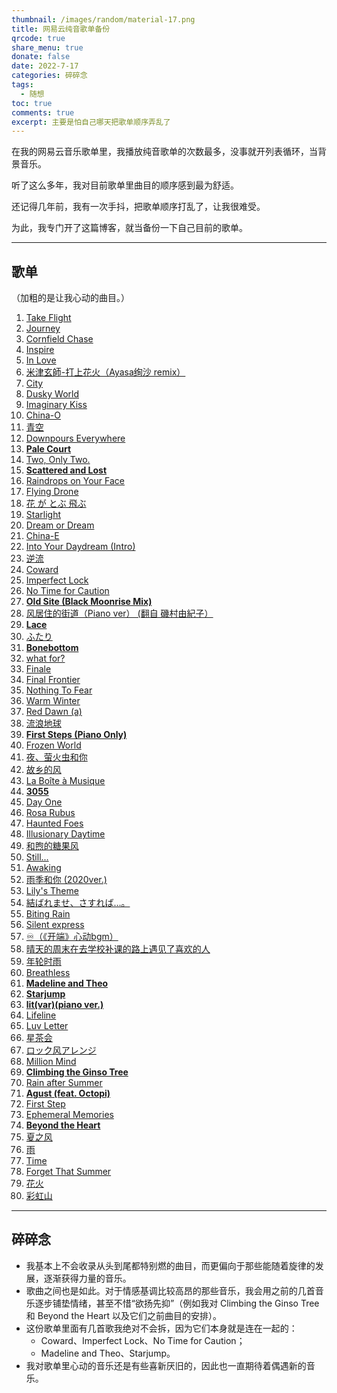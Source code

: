 ```yaml
---
thumbnail: /images/random/material-17.png
title: 网易云纯音歌单备份
qrcode: true
share_menu: true
donate: false
date: 2022-7-17
categories: 碎碎念
tags:
  - 随想
toc: true
comments: true
excerpt: 主要是怕自己哪天把歌单顺序弄乱了
---
```


在我的网易云音乐歌单里，我播放纯音歌单的次数最多，没事就开列表循环，当背景音乐。

听了这么多年，我对目前歌单里曲目的顺序感到最为舒适。

还记得几年前，我有一次手抖，把歌单顺序打乱了，让我很难受。

为此，我专门开了这篇博客，就当备份一下自己目前的歌单。

---

## 歌单

（加粗的是让我心动的曲目。）

1. [Take Flight](https://music.163.com/song?id=28461163)
2. [Journey](https://music.163.com/song?id=16846088)
3. [Cornfield Chase](https://music.163.com/song?id=29734857)
4. [Inspire](https://music.163.com/song?id=16846091)
5. [In Love](https://music.163.com/song?id=26127161)
6. [米津玄師-打上花火（Ayasa绚沙 remix）](https://music.163.com/song?id=1338174742)
7. [City](https://music.163.com/song?id=451319227)
8. [Dusky World](https://music.163.com/song?id=519604416)
9. [Imaginary Kiss](https://music.163.com/song?id=27579056)
10. [China-O](https://music.163.com/song?id=466327445)
11. [青空](https://music.163.com/song?id=32717172)
12. [Downpours Everywhere](https://music.163.com/song?id=27579055)
13. **[Pale Court](https://music.163.com/song?id=1309394520)**
14. [Two, Only Two.](https://music.163.com/song?id=527778)
15. **[Scattered and Lost](https://music.163.com/song?id=1341338801)**
16. [Raindrops on Your Face](https://music.163.com/song?id=28906014)
17. [Flying Drone](https://music.163.com/song?id=29744086)
18. [花 が とぶ 飛ぶ](https://music.163.com/song?id=421885589)
19. [Starlight](https://music.163.com/song?id=1416988415)
20. [Dream or Dream](https://music.163.com/song?id=27579049)
21. [China-E](https://music.163.com/song?id=1304920086)
22. [Into Your Daydream (Intro)](https://music.163.com/song?id=28907015)
23. [逆流](https://music.163.com/song?id=1297940270)
24. [Coward](https://music.163.com/song?id=29734868)
25. [Imperfect Lock](https://music.163.com/song?id=29744091)
26. [No Time for Caution](https://music.163.com/song?id=29771117)
27. **[Old Site (Black Moonrise Mix)](https://music.163.com/song?id=1342552174)**
28. [风居住的街道（Piano ver） (翻自 磯村由紀子）](https://music.163.com/song?id=36897723)
29. **[Lace](https://music.163.com/song?id=1448242718)**
30. [ふたり](https://music.163.com/song?id=22741700)
31. **[Bonebottom](https://music.163.com/song?id=1448241713)**
32. [what for?](https://music.163.com/song?id=25731432)
33. [Finale](https://music.163.com/song?id=418708271)
34. [Final Frontier](https://music.163.com/song?id=29460371)
35. [Nothing To Fear](https://music.163.com/song?id=26672926)
36. [Warm Winter](https://music.163.com/song?id=27579053)
37. [Red Dawn (a)](https://music.163.com/song?id=36924524)
38. [流浪地球](https://music.163.com/song?id=1342429063)
39. **[First Steps (Piano Only)](https://music.163.com/song?id=1434293522)**
40. [Frozen World](https://music.163.com/song?id=28907017)
41. [夜、萤火虫和你](https://music.163.com/song?id=509720124)
42. [故乡的风](https://music.163.com/song?id=1431593851)
43. [La Boîte à Musique](https://music.163.com/song?id=26234317)
44. **[3055](https://music.163.com/song?id=16139381)**
45. [Day One](https://music.163.com/song?id=29734859)
46. [Rosa Rubus](https://music.163.com/song?id=27579052)
47. [Haunted Foes](https://music.163.com/song?id=1309394525)
48. [Illusionary Daytime](https://music.163.com/song?id=28907016)
49. [和煦的糖果风](https://music.163.com/song?id=439142564)
50. [Still...](https://music.163.com/song?id=28302231)
51. [Awaking](https://music.163.com/song?id=27579059)
52. [雨季和你 (2020ver.)](https://music.163.com/song?id=476904385)
53. [Lily's Theme](https://music.163.com/song?id=994052)
54. [結ばれませ、さすれば…。](https://music.163.com/song?id=28411051)
55. [Biting Rain](https://music.163.com/song?id=539200858)
56. [Silent express](https://music.163.com/song?id=28287116)
57. [♾️（《开端》心动bgm）](https://music.163.com/song?id=1915516154)
58. [晴天的周末在去学校补课的路上遇见了喜欢的人](https://music.163.com/song?id=477310237)
59. [年轮时雨](https://music.163.com/song?id=508722653)
60. [Breathless](https://music.163.com/song?id=27579058)
61. **[Madeline and Theo](https://music.163.com/song?id=1341359820)**
62. **[Starjump](https://music.163.com/song?id=1341338797)**
63. **[lit(var)(piano ver.)](https://music.163.com/song?id=481001412)**
64. [Lifeline](https://music.163.com/song?id=38019092)
65. [Luv Letter](https://music.163.com/song?id=406232)
66. [星茶会](https://music.163.com/song?id=492390949)
67. [ロック风アレンジ](https://music.163.com/song?id=425137440)
68. [Million Mind](https://music.163.com/song?id=22807216)
69. **[Climbing the Ginso Tree](https://music.163.com/song?id=31010767)**
70. [Rain after Summer](https://music.163.com/song?id=430685732)
71. **[Agust (feat. Octopi)](https://music.163.com/song?id=1474530267)**
72. [First Step](https://music.163.com/song?id=29744085)
73. [Ephemeral Memories](https://music.163.com/song?id=554308724)
74. **[Beyond the Heart](https://music.163.com/song?id=1396315147)**
75. [夏之风](https://music.163.com/song?id=479494742)
76. [雨](https://music.163.com/song?id=491489972)
77. [Time](https://music.163.com/song?id=1426503)
78. [Forget That Summer](https://music.163.com/song?id=27579050)
79. [花火](https://music.163.com/song?id=497209228)
80. [彩虹山](https://music.163.com/song?id=27646215)

---

## 碎碎念

- 我基本上不会收录从头到尾都特别燃的曲目，而更偏向于那些能随着旋律的发展，逐渐获得力量的音乐。
- 歌曲之间也是如此。对于情感基调比较高昂的那些音乐，我会用之前的几首音乐逐步铺垫情绪，甚至不惜“欲扬先抑”（例如我对 Climbing the Ginso Tree 和 Beyond the Heart 以及它们之前曲目的安排）。
- 这份歌单里面有几首歌我绝对不会拆，因为它们本身就是连在一起的：
  - Coward、Imperfect Lock、No Time for Caution；
  - Madeline and Theo、Starjump。
- 我对歌单里心动的音乐还是有些喜新厌旧的，因此也一直期待着偶遇新的音乐。
